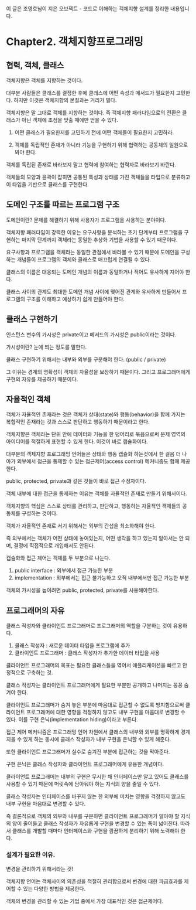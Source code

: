  이 글은 조영호님이 지은 오브젝트 - 코드로 이해하는 객체지향 설계를 정리한 내용입니다.
 
  # Chapter2. 객체지향프로그래밍
 
  ## 협력, 객체, 클래스
  
   객체지향은 객체를 지향하는 것이다.
   
   대부분 사람들은 클래스를 결정한 후에 클래스에 어떤 속성과 메서드가 필요한지 고민한다. 하지만 이것은 객체지향의 본질과는 거리가 멀다. 
   
   객체지향은 말 그대로 객체를 지향하는 것이다. 즉 객체지향 패러다임으로의 전환은 클래스가 아닌 객체에 초점을 맞출 때에만 얻을 수 있다.
   
   1. 어떤 클래스가 필요한지를 고민하기 전에 어떤 객체들이 필요한지 고민하라.
   
   2. 객체를 독립적인 존재가 아니라 기능을 구현하기 위해 협력하는 공동체의 일원으로 봐야 한다.
   
   객체를 독립된 존재로 바라보지 말고 협력에 참여하는 협력자로 바라보기 바란다.
   
   객체들의 모양과 윤곽이 잡히면 공통된 특성과 상태를 가진 객체들을 타입으로 분류하고 이 타입을 기반으로 클래스를 구현한다.
   
  ## 도메인 구조를 따르는 프로그램 구조
   
   도메인이란? 문제를 해결하기 위해 사용자가 프로그램을 사용하는 분야이다.
   
   객체지향 패러다임이 강력한 이유는 요구사항을 분석하는 초기 단계부터 프로그램을 구현하는 마지막 단계까지 객체라는 동일한 추상화 기법을 사용할 수 있기 때문이다.
   
   요구사항과 프로그램을 객체라는 동일한 관점에서 바라볼 수 있기 때문에 도메인을 구성하는 개념들이 프로그램의 객체와 클래스로 매끄럽게 연결될 수 있다.
   
   클래스의 이름은 대응되는 도메인 개념의 이름과 동일하거나 적어도 유사하게 지어야 한다.
   
   클래스 사이의 관계도 최대한 도메인 개념 사이에 맺어진 관계와 유사하게 만들어서 프로그램의 구조를 이해하고 예상하기 쉽게 만들어야 한다.

  ## 클래스 구현하기
  
   인스턴스 변수의 가시성은 private이고 메서드의 가시성은 public이라는 것이다.
    
   가시성이란? 눈에 띄는 정도를 말한다.
    
   클래스 구현하기 위해서는 내부와 외부를 구분해야 한다. (public / private)
    
   그 이유는 경계의 명확성이 객체의 자율성을 보장하기 때문이다. 그리고 프로그래머에게 구현의 자유를 제공하기 때문이다.
    
  ## 자율적인 객체
  
   객체가 자율적인 존재라는 것은 객체가 상태(state)와 행동(behavior)을 함께 가지는 복합적인 존재라는 것과 스스로 판단하고 행동하기 때문이라고 한다.
   
   객체지향은 객체라는 단위 안에 데이터와 기능을 한 덩어리로 묶음으로써 문제 영역의 아이디어를 적절하게 표현할 수 있게 한다. 이것이 바로 캡슐화이다.
   
   대부분의 객체지향 프로그래밍 언어들은 상태와 행동 캡슐화 하는것에서 한 걸음 더 나아가 외부에서 접근을 통제할 수 있는 접근제어(access control) 메커니즘도 함께 제공한다.
   
   public, protected, private과 같은 것들이 바로 접근 수정자이다.
   
   객체 내부에 대한 접근을 통제하는 이유는 객체를 자율적인 존재로 만들기 위해서이다.
   
   객체지향의 핵심은 스스로 상태를 관리하고, 판단하고, 행동하는 자율적인 객체들의 공동체를 구성하는 것이다.
   
   객체가 자율적인 존재로 서기 위해서는 외부의 간섭을 최소화해야 한다.
   
   즉 외부에서는 객체가 어떤 상태에 놓여있는지, 어떤 생각을 하고 있는지 알아서는 안 되며, 결정에 직접적으로 개입해서도 안된다.
   
   캡슐화와 접근 제어는 객체를 두 부분으로 나눈다. 
   
   1. public interface : 외부에서 접근 가능한 부분
   2. implementation : 외부에서는 접근 불가능하고 오직 내부에서만 접근 가능한 부분
   
   객체의 가시성을 높이려면 public, protected, private를 사용해야한다.
   
 ## 프로그래머의 자유
 
   클래스 작성자와 클라이언트 프로그래머로 프로그래머의 역할을 구분하는 것이 유용하다.
   
   1. 클래스 작성자 : 새로운 데이터 타입을 프로그램에 추가
   2. 클라이언트 프로그래머 : 클래스 작성자가 추가한 데이터 타입을 사용
   
   클라이언트 프로그래머의 목표는 필요한 클래스들을 엮어서 애플리케이션을 빠르고 안정적으로 구축하는 것.
   
   클래스 작성자는 클라이언트 프로그래머에게 필요한 부분만 공개하고 나머지는 꽁꽁 숨겨야 한다.
   
   클라이언트 프로그래머가 숨겨 놓은 부분에 마음대로 접근할 수 없도록 방지함으로써 클라이언트 프로그래머에 대한 영향을 걱정하지 않고도 내부 구현을 마음대로 변경할 수 있다. 이를 구현 은닉(implementation hiding)이라고 부른다.
   
   접근 제어 메커니즘은 프로그래밍 언어 차원에서 클래스의 내부와 외부를 명확하게 경계 지을 수 있게 하는 동시에 클래스 작성자가 내부 구현을 은닉할 수 있게 해준다.
   
   또한 클라이언트 프로그래머가 실수로 숨겨진 부분에 접근하는 것을 막아준다.
   
   구현 은닉은 클래스 작성자와 클라이언트 프로그래머에게 유용한 개념이다. 
   
   클라이언트 프로그래머는 내부의 구현은 무시한 채 인터페이스만 알고 있어도 클래스를 사용할 수 있기 때문에 머릿속에 담아둬야 하는 지식의 양을 줄일 수 있다.
   
   클래스 작성자는 인터페이스를 바꾸지 않는 한 외부에 미치는 영향을 걱정하지 않고도 내부 구현을 마음대로 변경할 수 있다.
   
   즉 결론적으로 객체의 외부와 내부를 구분하면 클라이언트 프로그래머가 알아야 할 지식의 양이 줄어들고 클래스 작성자가 자유롭게 구현을 변경할 수 있는 폭이 넓어진다. 따라서 클래스를 개발할 때마다 인터페이스와 구현을 깜끔하게 분리하기 위해 노력해야 한다.
   
   ### 설계가 필요한 이유.
   
   변경을 관리하기 위해서라는 것!
   
   객체지향 언어는 객체사이의 의존성을 적절히 관리함으로써 변경에 대한 파급효과를 제어할 수 있는 다양한 방법을 제공한다.
   
   객체의 변경을 관리할 수 있는 기법 중에서 가장 대표적인 것은 접근제어다.
   
   
   
